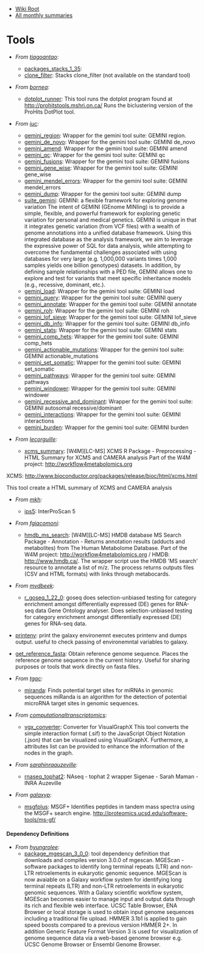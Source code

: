 ---
---
* [Wiki Root](/toolshed/)
* [All monthly summaries](/toolshed/contributions/)

# Tools

* *From [tiagoantao](https://toolshed.g2.bx.psu.edu/view/tiagoantao):*
    * [packages_stacks_1_35](https://toolshed.g2.bx.psu.edu/view/tiagoantao/packages_stacks_1_35):
    * [clone_filter](https://toolshed.g2.bx.psu.edu/view/tiagoantao/clone_filter): Stacks clone_filter (not available on the standard tool)

* *From [bornea](https://toolshed.g2.bx.psu.edu/view/bornea):*
    * [dotplot_runner](https://toolshed.g2.bx.psu.edu/view/bornea/dotplot_runner): This tool runs the dotplot program found at http://prohitstools.mshri.on.ca/ Runs the biclustering version of the ProHits DotPlot tool.

* *From [iuc](https://toolshed.g2.bx.psu.edu/view/iuc):*
    * [gemini_region](https://toolshed.g2.bx.psu.edu/view/iuc/gemini_region): Wrapper for the gemini tool suite: GEMINI region.
    * [gemini_de_novo](https://toolshed.g2.bx.psu.edu/view/iuc/gemini_de_novo): Wrapper for the gemini tool suite: GEMINI de_novo
    * [gemini_amend](https://toolshed.g2.bx.psu.edu/view/iuc/gemini_amend): Wrapper for the gemini tool suite: GEMINI amend
    * [gemini_qc](https://toolshed.g2.bx.psu.edu/view/iuc/gemini_qc): Wrapper for the gemini tool suite: GEMINI qc
    * [gemini_fusions](https://toolshed.g2.bx.psu.edu/view/iuc/gemini_fusions): Wrapper for the gemini tool suite: GEMINI fusions
    * [gemini_gene_wise](https://toolshed.g2.bx.psu.edu/view/iuc/gemini_gene_wise): Wrapper for the gemini tool suite: GEMINI gene_wise
    * [gemini_mendel_errors](https://toolshed.g2.bx.psu.edu/view/iuc/gemini_mendel_errors): Wrapper for the gemini tool suite: GEMINI mendel_errors
    * [gemini_dump](https://toolshed.g2.bx.psu.edu/view/iuc/gemini_dump): Wrapper for the gemini tool suite: GEMINI dump
    * [suite_gemini](https://toolshed.g2.bx.psu.edu/view/iuc/suite_gemini): GEMINI: a flexible framework for exploring genome variation The intent of GEMINI (GEnome MINIing) is to provide a simple, flexible, and powerful framework for exploring genetic variation for personal and medical genetics. GEMINI is unique in that it integrates genetic variation (from VCF files) with a wealth of genome annotations into a unified database framework. Using this integrated database as the analysis framework, we aim to leverage the expressive power of SQL for data analysis, while attempting to overcome the fundamental challenges associated with using databases for very large (e.g. 1,000,000 variants times 1,000 samples yields one billion genotypes) datasets. In addition, by defining sample relationships with a PED file, GEMINI allows one to explore and test for variants that meet specific inheritance models (e.g., recessive, dominant, etc.).
    * [gemini_load](https://toolshed.g2.bx.psu.edu/view/iuc/gemini_load): Wrapper for the gemini tool suite: GEMINI load
    * [gemini_query](https://toolshed.g2.bx.psu.edu/view/iuc/gemini_query): Wrapper for the gemini tool suite: GEMINI query
    * [gemini_annotate](https://toolshed.g2.bx.psu.edu/view/iuc/gemini_annotate): Wrapper for the gemini tool suite: GEMINI annotate
    * [gemini_roh](https://toolshed.g2.bx.psu.edu/view/iuc/gemini_roh): Wrapper for the gemini tool suite: GEMINI roh
    * [gemini_lof_sieve](https://toolshed.g2.bx.psu.edu/view/iuc/gemini_lof_sieve): Wrapper for the gemini tool suite: GEMINI lof_sieve
    * [gemini_db_info](https://toolshed.g2.bx.psu.edu/view/iuc/gemini_db_info): Wrapper for the gemini tool suite: GEMINI db_info
    * [gemini_stats](https://toolshed.g2.bx.psu.edu/view/iuc/gemini_stats): Wrapper for the gemini tool suite: GEMINI stats
    * [gemini_comp_hets](https://toolshed.g2.bx.psu.edu/view/iuc/gemini_comp_hets): Wrapper for the gemini tool suite: GEMINI comp_hets
    * [gemini_actionable_mutations](https://toolshed.g2.bx.psu.edu/view/iuc/gemini_actionable_mutations): Wrapper for the gemini tool suite: GEMINI actionable_mutations
    * [gemini_set_somatic](https://toolshed.g2.bx.psu.edu/view/iuc/gemini_set_somatic): Wrapper for the gemini tool suite: GEMINI set_somatic
    * [gemini_pathways](https://toolshed.g2.bx.psu.edu/view/iuc/gemini_pathways): Wrapper for the gemini tool suite: GEMINI pathways
    * [gemini_windower](https://toolshed.g2.bx.psu.edu/view/iuc/gemini_windower): Wrapper for the gemini tool suite: GEMINI windower
    * [gemini_recessive_and_dominant](https://toolshed.g2.bx.psu.edu/view/iuc/gemini_recessive_and_dominant): Wrapper for the gemini tool suite: GEMINI autosomal recessive/dominant
    * [gemini_interactions](https://toolshed.g2.bx.psu.edu/view/iuc/gemini_interactions):  Wrapper for the gemini tool suite: GEMINI interactions
    * [gemini_burden](https://toolshed.g2.bx.psu.edu/view/iuc/gemini_burden): Wrapper for the gemini tool suite: GEMINI burden

* *From [lecorguille](https://toolshed.g2.bx.psu.edu/view/lecorguille):*
    * [xcms_summary](https://toolshed.g2.bx.psu.edu/view/lecorguille/xcms_summary): [W4M][LC-MS] XCMS R Package - Preprocessing - HTML Summary for XCMS and CAMERA analysis Part of the W4M project: http://workflow4metabolomics.org

XCMS: http://www.bioconductor.org/packages/release/bioc/html/xcms.html

This tool create a HTML summary of XCMS and CAMERA analysis

* *From [mkh](https://toolshed.g2.bx.psu.edu/view/mkh):*
    * [ips5](https://toolshed.g2.bx.psu.edu/view/mkh/ips5): InterProScan 5

* *From [fgiacomoni](https://toolshed.g2.bx.psu.edu/view/fgiacomoni):*
    * [hmdb_ms_search](https://toolshed.g2.bx.psu.edu/view/fgiacomoni/hmdb_ms_search): [W4M][LC-MS] HMDB database MS Search Package - Annotation - Returns annotation results (adducts and metabolites) from The Human Metabolome Database. Part of the W4M project: http://workflow4metabolomics.org / HMDB: http://www.hmdb.ca/. The wrapper script use the HMDB 'MS search' resource to annotate a list of m/z. The process returns outputs files (CSV and HTML formats) with links through metabocards.

* *From [mvdbeek](https://toolshed.g2.bx.psu.edu/view/mvdbeek):*
    * [r_goseq_1_22_0](https://toolshed.g2.bx.psu.edu/view/mvdbeek/r_goseq_1_22_0): goseq does selection-unbiased testing for category enrichment amongst differentially expressed (DE) genes for RNA-seq data Gene Ontology analyser. Does selection-unbiased testing for category enrichment amongst differentially expressed (DE) genes for RNA-seq data.

* [printenv](https://toolshed.g2.bx.psu.edu/view/mvdbeek/printenv):  print the galaxy environemnt executes printenv and dumps output. useful to check passing of environemntal variables to galaxy.

* [get_reference_fasta](https://toolshed.g2.bx.psu.edu/view/mvdbeek/get_reference_fasta): Obtain reference genome sequence. Places the reference genome sequence in the current history. Useful for sharing purposes or tools that work directly on fasta files.

* *From [tgac](https://toolshed.g2.bx.psu.edu/view/tgac):*
    * [miranda](https://toolshed.g2.bx.psu.edu/view/tgac/miranda):  Finds potential target sites for miRNAs in genomic sequences miRanda is an algorithm for the detection of potential microRNA target sites in genomic sequences.

* *From [computationaltranscriptomics](https://toolshed.g2.bx.psu.edu/view/computationaltranscriptomics):*
    * [vgx_converter](https://toolshed.g2.bx.psu.edu/view/computationaltranscriptomics/vgx_converter): Converter for VisualGraphX This tool converts the simple interaction format (.sif) to the JavaScript Object Notation (.json) that can be visualized using VisualGraphX. Furthermore, a attributes list can be provided to enhance the information of the nodes in the graph.

* *From [sarahinraauzeville](https://toolshed.g2.bx.psu.edu/view/sarahinraauzeville):*
    * [rnaseq_tophat2](https://toolshed.g2.bx.psu.edu/view/sarahinraauzeville/rnaseq_tophat2): NAseq - tophat 2 wrapper Sigenae - Sarah Maman - INRA Auzeville

* *From [galaxyp](https://toolshed.g2.bx.psu.edu/view/galaxyp):*
    * [msgfplus](https://toolshed.g2.bx.psu.edu/view/galaxyp/msgfplus): MSGF+ Identifies peptides in tandem mass spectra using the MSGF+ search engine. http://proteomics.ucsd.edu/software-tools/ms-gf/

#### Dependency Definitions

* *From [hyungrolee](https://toolshed.g2.bx.psu.edu/view/hyungrolee):*
    * [package_mgescan_3_0_0](https://toolshed.g2.bx.psu.edu/view/hyungrolee/package_mgescan_3_0_0): tool dependency definition that downloads and compiles version 3.0.0 of mgescan. MGEScan - software packages to identify long terminal repeats (LTR) and non-LTR retroelements in eukaryotic genomic sequence. MGEScan is now avaiable on a Galaxy workflow system for identifying long terminal repeats (LTR) and non-LTR retroelements in eukaryotic genomic sequences. With a Galaxy scientific workflow system, MGEScan becomes easier to manage input and output data through its rich and flexible web interface. UCSC Table Browser, ENA Browser or local storage is used to obtain input genome sequences including a traditional file upload. HMMER 3.1b1 is applied to gain speed boosts compared to a previous version HMMER 2+. In addition Generic Feature Format Version 3 is used for visualization of genome sequence data via  a web-based genome browser e.g. UCSC Genome Browser or Ensembl Genome Browser.

